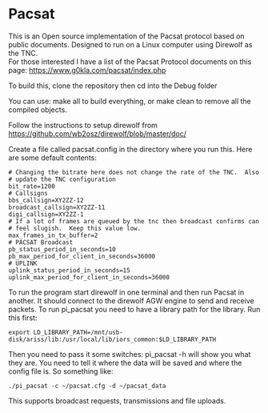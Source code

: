 # Pacsat
This is an Open source implementation of the Pacsat protocol based on public documents.  Designed to run on a Linux computer using Direwolf as the TNC.  
For those interested I have a list of the Pacsat Protocol documents on this page: https://www.g0kla.com/pacsat/index.php

To build this, clone the repository then cd into the Debug folder

You can use:  make all to build everything, or make clean to remove all the compiled objects.

Follow the instructions to setup direwolf from https://github.com/wb2osz/direwolf/blob/master/doc/

Create a file called pacsat.config in the directory where you run this.  Here are some default contents:
```
# Changing the bitrate here does not change the rate of the TNC.  Also
# update the TNC configuration
bit_rate=1200
# Callsigns
bbs_callsign=XY2ZZ-12
broadcast_callsign=XY2ZZ-11
digi_callsign=XY2ZZ-1
# If a lot of frames are queued by the tnc then broadcast confirms can
# feel slugish.  Keep this value low.
max_frames_in_tx_buffer=2
# PACSAT Broadcast
pb_status_period_in_seconds=10
pb_max_period_for_client_in_seconds=36000
# UPLINK
uplink_status_period_in_seconds=15
uplink_max_period_for_client_in_seconds=36000
```

To run the program start direwolf in one terminal and then run Pacsat in another.  It should connect to the direwolf AGW engine to send and receive packets.
To run pi_pacsat you need to have a library path for the library.  Run this first:
```
export LD_LIBRARY_PATH=/mnt/usb-disk/ariss/lib:/usr/local/lib/iors_common:$LD_LIBRARY_PATH
```
Then you need to pass it some switches:
pi_pacsat -h will show you what they are.
You need to tell it where the data will be saved and where the config file is.  So something like:
```
./pi_pacsat -c ~/pacsat.cfg -d ~/pacsat_data
```
This supports broadcast requests, transmissions and file uploads.
